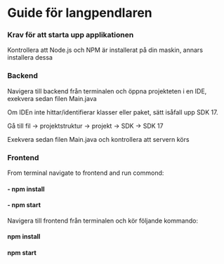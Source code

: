 <h1> Guide för langpendlaren </h1>
<h3>Krav för att starta upp applikationen</h3>
<p>Kontrollera att Node.js och NPM är installerat på din maskin, annars installera dessa</p>

<h3>Backend</h3>
<p>Navigera till backend från terminalen och öppna projekteten i en IDE, exekvera sedan filen Main.java</p>
<p>Om IDEn inte hittar/identifierar klasser eller paket, sätt isåfall upp SDK 17.</p>
<p>Gå till fil -> projektstruktur -> projekt -> SDK -> SDK 17</p>
<p>Exekvera sedan filen Main.java och kontrollera att servern körs</p>

<h3>Frontend</h3>
<p>From terminal navigate to frontend and run commond: <h4> - npm install</h4> <h4> - npm start</h4></p>
<p>Navigera till frontend från terminalen och kör följande kommando: <h4> npm install </h4> <h4> npm start </h4></p>
